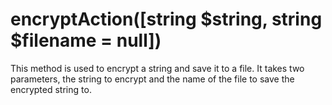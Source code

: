 # encryptAction([string $string, string $filename = null])
This method is used to encrypt a string and save it to a file. It takes two parameters, the string to encrypt and the name of the file to save the encrypted string to.
